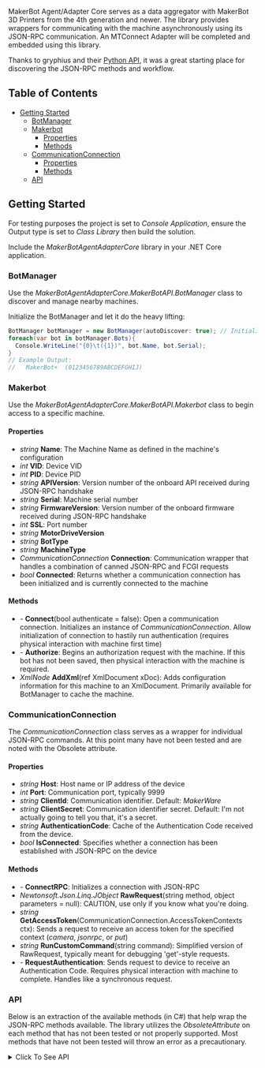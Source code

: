 MakerBot Agent/Adapter Core serves as a data aggregator with MakerBot 3D Printers from the 4th generation and newer. The library provides wrappers for communicating with the machine asynchronously using its JSON-RPC communication. An MTConnect Adapter will be completed and embedded using this library.

Thanks to gryphius and their [Python API](https://github.com/gryphius/makerbot-gen5-api), it was a great starting place for discovering the JSON-RPC methods and workflow.

## Table of Contents
 - [Getting Started](#getting-started)
   - [BotManager](#botmanager)
   - [Makerbot](#makerbot)
     - [Properties](#properties)
     - [Methods](#methods)
   - [CommunicationConnection](#communicationconnection)
     - [Properties](#properties-1)
     - [Methods](#methods-1)
   - [API](#api)

## Getting Started
For testing purposes the project is set to *Console Application*, ensure the Output type is set to *Class Library* then build the solution.

Include the *MakerBotAgentAdapterCore* library in your .NET Core application.

### BotManager
Use the *MakerBotAgentAdapterCore.MakerBotAPI.BotManager* class to discover and manage nearby machines.

Initialize the BotManager and let it do the heavy lifting:

```c#
BotManager botManager = new BotManager(autoDiscover: true); // Initialize the bot manager and allow it to go ahead and find machines
foreach(var bot in botManager.Bots){
  Console.WriteLine("{0}\t({1})", bot.Name, bot.Serial);
}
// Example Output:
//   MakerBot+  (0123456789ABCDEFGHIJ)
```

### Makerbot
Use the *MakerBotAgentAdapterCore.MakerBotAPI.Makerbot* class to begin access to a specific machine.

#### Properties
 - *string* **Name**: The Machine Name as defined in the machine's configuration
 - *int* **VID**: Device VID
 - *int* **PID**: Device PID
 - *string* **APIVersion**: Version number of the onboard API received during JSON-RPC handshake
 - *string* **Serial**: Machine serial number
 - *string* **FirmwareVersion**: Version number of the onboard firmware received during JSON-RPC handshake
 - *int* **SSL**: Port number
 - *string* **MotorDriveVersion**
 - *string* **BotType**
 - *string* **MachineType**
 - *CommunicationConnection* **Connection**: Communication wrapper that handles a combination of canned JSON-RPC and FCGI requests
 - *bool* **Connected**: Returns whether a communication connection has been initialized and is currently connected to the machine

#### Methods
 - *-* **Connect**(bool authenticate = false): Open a communication connection. Initializes an instance of *CommunicationConnection*. Allow initialization of connection to hastily run authentication (requires physical interaction with machine first time)
 - *-* **Authorize**: Begins an authorization request with the machine. If this bot has not been saved, then physical interaction with the machine is required.
 - *XmlNode* **AddXml**(ref XmlDocument xDoc): Adds configuration information for this machine to an XmlDocument. Primarily available for BotManager to cache the machine.
 
### CommunicationConnection
The *CommunicationConnection* class serves as a wrapper for individual JSON-RPC commands. At this point many have not been tested and are noted with the Obsolete attribute.

#### Properties
 - *string* **Host**: Host name or IP address of the device
 - *int* **Port**: Communication port, typically 9999
 - *string* **ClientId**: Communication identifier. Default: *MakerWare*
 - *string* **ClientSecret**: Communication identifier secret. Default: I'm not actually going to tell you that, it's a secret.
 - *string* **AuthenticationCode**: Cache of the Authentication Code received from the device.
 - *bool* **IsConnected**: Specifies whether a connection has been established with JSON-RPC on the device

#### Methods
 - *-* **ConnectRPC**: Initializes a connection with JSON-RPC
 - *Newtonsoft.Json.Linq.JObject* **RawRequest**(string method, object parameters = null): CAUTION, use only if you know what you're doing.
 - *string* **GetAccessToken**(CommunicationConnection.AccessTokenContexts ctx): Sends a request to receive an access token for the specified context (*camera*, *jsonrpc*, or *put*)
 - *string* **RunCustomCommand**(string command): Simplified version of RawRequest, typically meant for debugging 'get'-style requests.
 - *-* **RequestAuthentication**: Sends request to device to receive an Authentication Code. Requires physical interaction with machine to complete. Handles like a synchronous request.

### API
Below is an extraction of the available methods (in C#) that help wrap the JSON-RPC methods available. The library utilizes the *ObsoleteAttribute* on each method that has not been tested or not properly supported. Most methods that have not been tested will throw an error as a precautionary.

<details>
  <summary>Click To See API</summary>
<p>
  
  ```c#
  // Method not tested
DesyncAccount(CommunicationConnection cnn)

// Format not supported
EndCameraStream(CommunicationConnection cnn)

// Method not tested
ExpireThingiverseCredentials(CommunicationConnection cnn)

FirstContact(CommunicationConnection cnn)

GetCloudServicesInfo(CommunicationConnection cnn)

GetConfig(CommunicationConnection cnn)

GetSystemInformation(CommunicationConnection cnn)

Handshake(CommunicationConnection cnn, String username = null, String hostVersion = null)

NetworkState(CommunicationConnection cnn)

Ping(CommunicationConnection cnn)

// Method not tested
RegisterClientName(CommunicationConnection cnn, String name)

// Format not supported
RequestCameraFrame(CommunicationConnection cnn)

// Format not supported
RequestCameraStream(CommunicationConnection cnn)

// Method not tested
SetAnalyticsEnabled(CommunicationConnection cnn, Boolean enabled)

// Method not tested
SetReflectorEnabled(CommunicationConnection cnn, Boolean enabled)

// Method not tested
SetThingiverseCredentials(CommunicationConnection cnn, String thingiverseUsername, String thingiverseToken)

// Method not tested
SyncAccountToBot(CommunicationConnection cnn)

// Method not tested
UpdateAvailableFirmware(CommunicationConnection cnn)

// Method not tested
GetInit(CommunicationConnection cnn, String filePath, String fileId)

// Method not tested
PutInit(CommunicationConnection cnn, String filePath, String fileId)

// Method not tested
PutTerm(CommunicationConnection cnn, String fileId, Int32 length, UInt32 crc)

// Method not found
GetUniqueIdentifiers(CommunicationConnection cnn)

// Method not found
GetSpoolInfo(CommunicationConnection cnn, Int32 bayIndex)

// Method not found
GetTrackedStats(CommunicationConnection cnn)

// Method not tested
PutRaw(CommunicationConnection cnn, String fileId, Char block, Object blockSize)

// Method not tested
ReflectorAuth(CommunicationConnection cnn, Object authInfo)

// Method not tested
SystemNotification(CommunicationConnection cnn, Object info)

// Method not tested
StateNotification(CommunicationConnection cnn, Object info)

// Method not tested
ErrorNotification(CommunicationConnection cnn, Int32 code, Int32 errorId, Object source)

// Method not tested
ErrorAcknowledged(CommunicationConnection cnn, Int32 errorId)

// Method not tested
GetTerm(CommunicationConnection cnn, String id, UInt32 crc)

// Method not supported
CameraFrame(CommunicationConnection cnn)

// Method not tested
ExtruderChange(CommunicationConnection cnn, Int32 index, Object config)

// Method not tested
NetworkStateChange(CommunicationConnection cnn, Object state)

// Method not tested
FirmwareUpdatesInfoChange(CommunicationConnection cnn, String version, Boolean updateAvailable, Boolean isOnline, Int32 error, String releaseDate, String releaseNotes)

// Method not tested
GetRaw(CommunicationConnection cnn, String id, Int32 length)

// Method not supported
GetRawCameraImageData(CommunicationConnection cnn)

AddLocalAuth(CommunicationConnection cnn, String username, String localSecret)

// Method not tested
AddMakerbotAccount(CommunicationConnection cnn, String username, String makerbotToken)

// Method not tested
Authenticate(CommunicationConnection cnn, String accessToken)

// Method not tested
Authorize(CommunicationConnection cnn, String username, String makerbotToken = null, String localSecret = null, Boolean chamberBlink = False)

// Method not tested
ClearAuthorize(CommunicationConnection cnn)

// Method not tested
Deauthorize(CommunicationConnection cnn, String username)

GetAuthorized(CommunicationConnection cnn)

// Method not tested
Reauthorize(CommunicationConnection cnn, String username, String makerbotToken = null, String localSecret = null, String localCode = null)

// Method not tested
WifiFreAuthorize(CommunicationConnection cnn, String username, String makerbotToken = null, String localSecret = null)

// Method not tested
GetStaticIpv4(CommunicationConnection cnn, String servicePath)

// Method not tested
SetStaticIpv4(CommunicationConnection cnn, String servicePath, String ip = null, String netmask = null, String gateway = null, Object dns = null, Boolean useStatic = False)

// Method not tested
WifiConnect(CommunicationConnection cnn, String path, String password = null, String name = null)

// Method not tested
WifiDisable(CommunicationConnection cnn)

// Method not tested
WifiDisconnect(CommunicationConnection cnn, String path = null)

WifiEnable(CommunicationConnection cnn)

// Method not tested
WifiForget(CommunicationConnection cnn, String path = null)

// Method not tested
WifiReset(CommunicationConnection cnn)

WifiScan(CommunicationConnection cnn, Boolean forceRescan = False)

// Method not tested
Acknowledged(CommunicationConnection cnn, Int32 errorId)

// Method not tested
AssistedLevel(CommunicationConnection cnn)

BotMaintained(CommunicationConnection cnn)

// Method not tested
BronxUpload(CommunicationConnection cnn, String filepath, Int32 toolhead)

// Method not tested
BrooklynUpload(CommunicationConnection cnn, String filepath, Boolean transferWait = False)

// Method not tested
CalibrateZOffset(CommunicationConnection cnn)

Cancel(CommunicationConnection cnn, Boolean force = False)

// Method not tested
ClearAllZPause(CommunicationConnection cnn)

ClearQueue(CommunicationConnection cnn)

// Method not tested
ClearSshId(CommunicationConnection cnn, String filepath = "")

// Method not tested
ClearZPauseMm(CommunicationConnection cnn, Int32 zPauseMm)

CloseQueue(CommunicationConnection cnn)

Cool(CommunicationConnection cnn, Boolean ignoreToolErrors = False)

CopySshId(CommunicationConnection cnn, String filepath = "")

DisableCheckBuildPlate(CommunicationConnection cnn)

DisableLeds(CommunicationConnection cnn, Boolean disableKnob = False, Boolean disableChamber = False)

DisableZPause(CommunicationConnection cnn)

DownloadAndInstallFirmware(CommunicationConnection cnn)

// Method not tested
DrmPrint(CommunicationConnection cnn, Int32 layoutId)

// Method not tested
DumpMachineConfig(CommunicationConnection cnn, String path)

EnableCheckBuildPlate(CommunicationConnection cnn)

EnableLeds(CommunicationConnection cnn, Boolean enableKnob = False, Boolean enableChamber = False)

EnableZPause(CommunicationConnection cnn)

ExecuteQueue(CommunicationConnection cnn)

ExternalPrint(CommunicationConnection cnn, String url, Boolean ensureBuildPlateClear = True)

// Method not tested
FirmwareCleanup(CommunicationConnection cnn)

GetAvailableZOffsetAdjustment(CommunicationConnection cnn)

GetMachineConfig(CommunicationConnection cnn)

GetPersistentStatistics(CommunicationConnection cnn)

GetPrintHistory(CommunicationConnection cnn)

GetQueueStatus(CommunicationConnection cnn)

GetSoundState(CommunicationConnection cnn)

GetStatistics(CommunicationConnection cnn)

GetToolUsageStats(CommunicationConnection cnn)

GetZAdjustedOffset(CommunicationConnection cnn)

HasZCalibrationRoutine(CommunicationConnection cnn)

// Method not tested
Home(CommunicationConnection cnn, Object axes, Boolean preheat = True)

IsEndstopTriggered(CommunicationConnection cnn)

// Method not tested
LibraryPrint(CommunicationConnection cnn, Int32 layoutId)

// Method not tested
LoadFilament(CommunicationConnection cnn, Int32 toolIndex, Object temperatureSettings = null)

// Method not tested
LoadPrintTool(CommunicationConnection cnn, Int32 index)

// Method not tested
MachineActionCommand(CommunicationConnection cnn, String machineFunc, Object parameters, String name = "", Boolean ignoreToolErrors = False)

// Method not tested
MachineQueryCommand(CommunicationConnection cnn, String machineFunc, Object parameters, Boolean ignoreToolErrors = False)

// Method not tested
MachineQueryProcess(CommunicationConnection cnn, String machineFunc, Object parameters, String name, Boolean ignoreToolErrors = False)

ManualLevel(CommunicationConnection cnn)

OpenQueue(CommunicationConnection cnn, Boolean clear)

// Method not tested
Park(CommunicationConnection cnn)

// Method not tested
Preheat(CommunicationConnection cnn, Object temperatureSettings = null)

Print(CommunicationConnection cnn, String filepath, Boolean ensureBuildPlateClear = True, Boolean transferWait = True)

PrintAgain(CommunicationConnection cnn)

// Method not tested
ProcessMethod(CommunicationConnection cnn, String method, Object parameters = null)

// Method not tested
ResetToFactory(CommunicationConnection cnn, Boolean clearCalibration = False)

// Method not tested
RunDiagnostics(CommunicationConnection cnn, Object tests)

// Method not tested
SetAutoUnload(CommunicationConnection cnn, String unloadCase)

// Method not tested
SetToolheadErrorVisibility(CommunicationConnection cnn, String error, Boolean ignored)

// Method not tested
SetZAdjustedOffset(CommunicationConnection cnn, Double offset)

// Method not tested
SetZPauseMm(CommunicationConnection cnn, Int32 zPauseMm)

// Method not tested
SetupPrinter(CommunicationConnection cnn, Boolean jumpToWifiSetup = False)

ToggleSound(CommunicationConnection cnn, Boolean state)

// Method not tested
UnloadFilament(CommunicationConnection cnn, Int32 toolIndex, Object temperatureSettings = null)

// Method not tested
WifiSetup(CommunicationConnection cnn)

// Method not tested
WifiSignalStrength(CommunicationConnection cnn, String ssid, String iface)

// Method not tested
YonkersUpload(CommunicationConnection cnn, String filepath, String uid, Int32 index, Nullable`1 force = null, Nullable`1 id = null)

// Method not tested
ZipLogs(CommunicationConnection cnn, String zipPath)

// Method not tested
BirdwingList(CommunicationConnection cnn, String path)

CaptureImage(CommunicationConnection cnn, String outputFile)

ChangeMachineName(CommunicationConnection cnn, String machineName)
```

</p>
</details>

